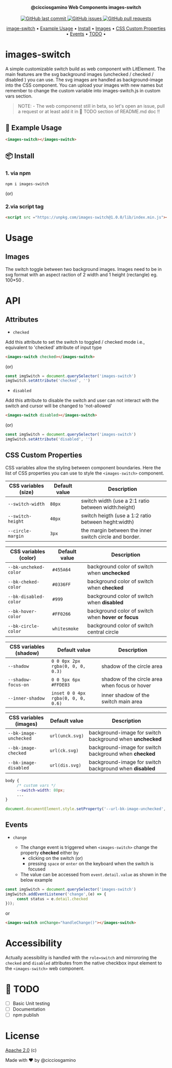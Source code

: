 <h4 align="center">@cicciosgamino Web Components <b>images-switch</b></h4>

<p align="center">
    <a href="https://github.com/CICCIOSGAMINO/images-switch/commits/master">
    <img src="https://img.shields.io/github/last-commit/CICCIOSGAMINO/images-switch.svg?style=flat-square&logo=github&logoColor=white"
         alt="GitHub last commit">
    <a href="https://github.com/CICCIOSGAMINO/images-switch/issues">
    <img src="https://img.shields.io/github/issues-raw/CICCIOSGAMINO/images-switch.svg?style=flat-square&logo=github&logoColor=white"
         alt="GitHub issues">
    <a href="https://github.com/CICCIOSGAMINO/images-switch/pulls">
    <img src="https://img.shields.io/github/issues-pr-raw/CICCIOSGAMINO/images-switch.svg?style=flat-square&logo=github&logoColor=white"
         alt="GitHub pull requests">
</p>
      
<p align="center">
  <a href="#images-switch">image-switch</a> •
  <a href="#example usage">Example Usage</a> •
  <a href="#install">Install</a> •
  <a href="#images">Images</a> •
  <a href="#css custom properties">CSS Custom Properties</a> •
  <a href="#events">Events</a> •
  <a href="#todo">TODO</a> •
</p>

# images-switch
A simple customizable switch build as web component with LitElement. The main features are the svg background images (unchecked / checked / disabled ) you can use. The svg images are handled as background-image into the CSS component. You can upload your images with new names but remember to change the custom variable into images-switch.js in custom vars section.  

> NOTE: 
     - The web componenst still in beta, so let's open an issue, pull a request or at least add it in 🔧 TODO section of README.md doc !! 

## 🍙 Example Usage

```html
<images-switch></images-switch>
```

## 📦 Install
### 1. via npm
```
npm i images-switch
```
(or)
### 2.via script tag

```html
<script src ="https://unpkg.com/images-switch@1.0.0/lib/index.min.js"></script>
```

# Usage

## Images 
The switch toggle between two background images. Images need to be in svg format with an aspect raction of 2 width and 1 height (rectangle) eg. 100*50 . 

# API

## Attributes
- `checked`

 Add this attribute to set the switch to toggled / checked mode i.e., equivalent to 'checked' attribute of input type 
```html
<images-switch checked></images-switch>
```
  (or)
```javascript
const imgSwitch = document.querySelector('images-switch')
imgSwitch.setAttribute('checked', '')
``` 
- `disabled`

Add this attribute to disable the switch and user can not interact with the switch and cursor will be changed to 'not-allowed'
```html
<images-switch disabled></images-switch>

```
(or)
```javascript
const imgSwitch = document.querySelector('images-switch')
imgSwitch.setAttribute('disabled', '')
```

## CSS Custom Properties
CSS variables allow the styling between component boundaries. Here the list of CSS properties you can use to style the `<images-switch>` component. 

| CSS variables (size)   | Default value | Description 
|-------------------------|---------------|-------------
| `--switch-width`        | `80px`   | switch width (use a 2:1 ratio between width:height) 
| `--switch-height`       | `40px`   | switch heigth (use a 1:2 ratio between heght:width)
| `--circle-margin`       | `3px`    | the margin between the inner switch circle and border.  

| CSS variables (color)   | Default value | Description 
|-------------------------|---------------|-------------
| `--bk-uncheked-color`   | `#455A64` | background color of switch when **unchecked**           
| `--bk-cheked-color`     | `#0336FF` | background color of switch when **checked**           
| `--bk-disabled-color`   | `#999`    | background color of switch when **disabled**           
| `--bk-hover-color`      | `#FF0266` | background color of switch when **hover or focus**           
| `--bk-circle-color`     | `whitesmoke`|  background color of switch central circle    

| CSS variables (shadow)  | Default value | Description 
|-------------------------|---------------|-------------
| `--shadow`              |  `0 0 0px 2px rgba(0, 0, 0, 0.3)`|  shadow of the circle area 
| `--shadow-focus-on`     |  `0 0 5px 6px #FFDE03`           |  shadow of the circle area when focus or hover 
| `--inner-shadow`        | `inset 0 0 4px rgba(0, 0, 0, 0.6)`|  inner shadow of the switch main area 

| CSS variables (images) | Default value | Description 
|------------------------|---------------|-------------
| `--bk-image-unchecked` | `url(unck.svg)`|  background-image for switch background when **unchecked**
| `--bk-image-checked`   | `url(ck.svg)`  |  background-image for switch background when **checked** 
| `--bk-image-disabled`  | `url(dis.svg)` |  background-image for switch background when **disabled** 


```css
body {
     /* custom vars */ 
     --switch-width: 80px;
     ... 
}
```

```javascript
document.documentElement.style.setProperty('--url-bk-image-unchecked', 'url(light.svg)');
```
## Events

- `change`

    - The change event is triggered when `<images-switch>` change the property **checked** either by
       -  clicking on the switch (or)
       -  pressing `space` or `enter` on the keyboard when the switch is focused
    - The value can be accessed from `event.detail.value` as shown in the below example


```javascript
const imgSwitch = document.querySelector('images-switch')
imgSwitch.addEventListener('change',(e) => {
     const status = e.detail.checked
}));
```
or

```html
<images-switch onChange="handleChange()"></images-switch>
```

# Accessibility
Actually acessibility is handled with the `role=switch` and mirrororing the `checked` and `disabled` attributes from the native checkbox input element to the `<images-switch>` web component. 

# 🔧 TODO 
- [ ] Basic Unit testing 
- [ ] Documentation
- [ ] npm publish

# License
[Apache 2.0](https://github.com/CICCIOSGAMINO/images-switch/blob/master/LICENSE) (c)

Made with ❤️ by @cicciosgamino

